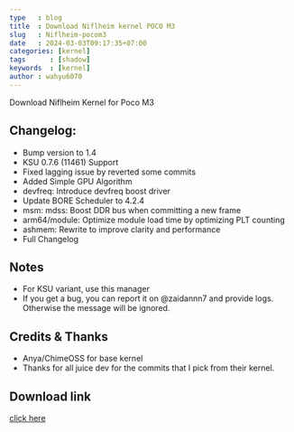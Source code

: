 ```yaml
---
type   : blog
title  : Download Niflheim kernel POCO M3
slug   : Niflheim-pocom3
date   : 2024-03-03T09:17:35+07:00
categories: [kernel]
tags      : [shadow]
keywords  : [kernel]
author : wahyu6070
---
```


Download Niflheim Kernel for Poco M3

## Changelog:
- Bump version to 1.4
- KSU 0.7.6 (11461) Support
- Fixed lagging issue by reverted some commits
- Added Simple GPU Algorithm
- devfreq: Introduce devfreq boost driver
- Update BORE Scheduler to 4.2.4
- msm: mdss: Boost DDR bus when committing a new frame
- arm64/module: Optimize module load time by optimizing PLT counting
- ashmem: Rewrite to improve clarity and performance
- Full Changelog

## Notes
- For KSU variant, use this manager
- If you get a bug, you can report it on @zaidannn7 and provide logs. Otherwise the message will be ignored.

## Credits & Thanks
- Anya/ChimeOSS for base kernel
- Thanks for all juice dev for the commits that I pick from their kernel.


## Download link

[click here](https://www.pling.com/p/2125227/)
